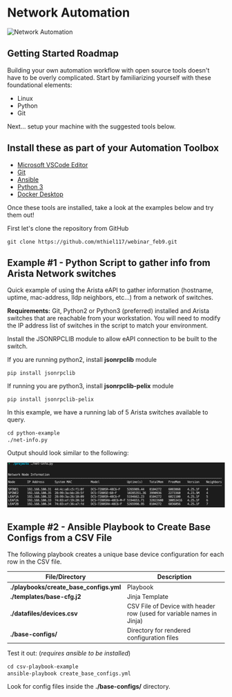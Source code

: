 # Network Automation

![Network Automation](https://img.shields.io/badge/Network%20Automation-blue&?style=for-the-badge&logo=ansible)

## Getting Started Roadmap

Building your own automation workflow with open source tools doesn't have to be overly complicated.  Start by familiarizing yourself with these foundational elements:

- Linux
- Python
- Git

Next... setup your machine with the suggested tools below.

## Install these as part of your Automation Toolbox

- [Microsoft VSCode Editor](https://code.visualstudio.com/Download)
- [Git](https://git-scm.com/book/en/v2/Getting-Started-Installing-Git)
- [Ansible](https://docs.ansible.com/ansible/latest/installation_guide/intro_installation.html)
- [Python 3](https://www.python.org/downloads/)
- [Docker Desktop](https://www.docker.com/products/docker-desktop)

Once these tools are installed, take a look at the examples below and try them out!

First let's clone the repository from GitHub

```text
git clone https://github.com/mthiel117/webinar_feb9.git
```

## Example #1 - Python Script to gather info from Arista Network switches

Quick example of using the Arista eAPI to gather information (hostname, uptime, mac-address, lldp neighbors, etc...) from a network of switches.

**Requirements:**  Git, Python2 or Python3 (preferred) installed and Arista switches that are reachable from your workstation.  You will need to modify the IP address list of switches in the script to match your environment.

Install the JSONRPCLIB module to allow eAPI connection to be built to the switch.

If you are running python2, install **jsonrpclib** module

```text
pip install jsonrpclib
```

If running you are python3, install **jsonrpclib-pelix** module

```text
pip install jsonrpclib-pelix
```

In this example, we have a running lab of 5 Arista switches available to query.

```text
cd python-example
./net-info.py
```

Output should look similar to the following:

![output](docs/net-info.png)

## Example #2 - Ansible Playbook to Create Base Configs from a CSV File

The following playbook creates a unique base device configuration for each row in the CSV file.

| File/Directory | Description |
| -------- | -------- |
| **./playbooks/create_base_configs.yml** | Playbook |
| **./templates/base-cfg.j2** | Jinja Template |
| **./datafiles/devices.csv** | CSV File of Device with header row (used for variable names in Jinja) |
| **./base-configs/** | Directory for rendered configuration files |

Test it out: (*requires ansible to be installed*)

```text
cd csv-playbook-example
ansible-playbook create_base_configs.yml
```

Look for config files inside the **./base-configs/** directory.
